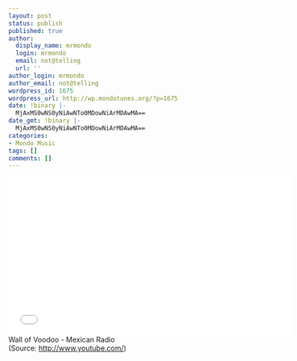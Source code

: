 ```yaml
---
layout: post
status: publish
published: true
author:
  display_name: mrmondo
  login: mrmondo
  email: not@telling
  url: ''
author_login: mrmondo
author_email: not@telling
wordpress_id: 1675
wordpress_url: http://wp.mondotunes.org/?p=1675
date: !binary |-
  MjAxMS0wNS0yNiAwNTo0MDowNiArMDAwMA==
date_gmt: !binary |-
  MjAxMS0wNS0yNiAwNTo0MDowNiArMDAwMA==
categories:
- Mondo Music
tags: []
comments: []
---
```

<iframe width="560" height="315" src="//www.youtube.com/embed/V04IBsz-9Wo" frameborder="0"> </iframe>
Wall of Voodoo - Mexican Radio
<div class="attribution">(<span>Source:</span> <a href="http://www.youtube.com/">http://www.youtube.com/</a>)</div>
